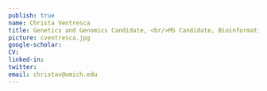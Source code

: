 ```yaml
---
publish: true
name: Christa Ventresca
title: Genetics and Genomics Candidate, <br/>MS Candidate, Bioinformatics, <br/><a href="https://medicine.umich.edu/dept/human-genetics/academics/genetics-training-program" target='_blank'>Genetics Training Program Fellow</a>
picture: cventresca.jpg
google-scholar: 
CV:
linked-in: 
twitter:
email: christav@umich.edu
---
```

